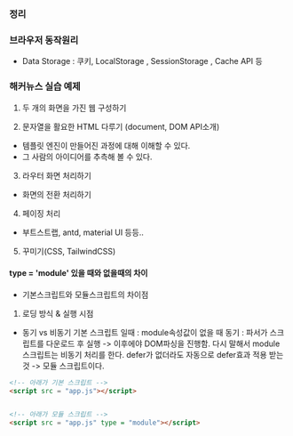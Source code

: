 ### 정리
### 브라우저 동작원리
  - Data Storage : 쿠키, LocalStorage , SessionStorage , Cache API 등


### 해커뉴스 실습 예제
1. 두 개의 화면을 가진 웹 구성하기

2. 문자열을 활요한 HTML 다루기 (document, DOM API소개)
  - 템플릿 엔진이 만들어진 과정에 대해 이해할 수 있다.
  - 그 사람의 아이디어를 추측해 볼 수 있다.

3. 라우터 화면 처리하기
  - 화면의 전환 처리하기

4. 페이징 처리
  - 부트스트랩, antd, material UI 등등..

5. 꾸미기(CSS, TailwindCSS) 


#### type = 'module' 있을 때와 없을때의 차이
 - 기본스크립트와 모듈스크립트의 차이점
 
1. 로딩 방식 & 실행 시점 
- 동기 vs 비동기 
기본 스크립트 일때 : module속성값이 없을 때
 동기 : 파서가 스크립트를 다운로드 후 실행 -> 이후에야 DOM파싱을 진행함.
       다시 말해서 module 스크립트는 비동기 처리를 한다.
 defer가 없더라도 자동으로 defer효과 적용 받는 것 -> 모듈 스크립트이다.

 ```html
 <!-- 아래가 기본 스크립트 -->
 <script src = "app.js"></script>

 
 <!-- 아래가 모듈 스크립트 -->
 <script src = "app.js" type = "module"></script>

 ```